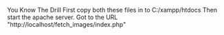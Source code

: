 You Know The Drill
First copy both these files in to C:/xampp/htdocs
Then start the apache server.
Got to the URL "http://localhost/fetch_images/index.php"
